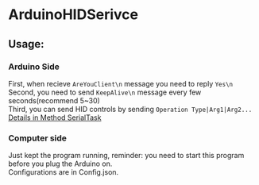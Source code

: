 # ArduinoHIDSerivce
## Usage:
### Arduino Side
First, when recieve `AreYouClient\n` message you need to reply `Yes\n` <br>
Second, you need to send `KeepAlive\n` message every few seconds(recommend 5~30) <br>
Third, you can send HID controls by sending `Operation Type|Arg1|Arg2...` [Details in Method SerialTask](https://github.com/yt6983138/ArduinoHIDService/Program.cs) <br>
### Computer side
Just kept the program running, reminder: you need to start this program before you plug the Arduino on. <br>
Configurations are in Config.json.